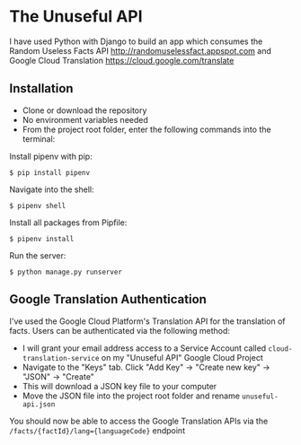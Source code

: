 # The Unuseful API

I have used Python with Django to build an app which consumes the Random Useless Facts API http://randomuselessfact.appspot.com and Google Cloud Translation https://cloud.google.com/translate

## Installation

- Clone or download the repository
- No environment variables needed
- From the project root folder, enter the following commands into the terminal:

Install pipenv with pip:

    $ pip install pipenv

Navigate into the shell:

    $ pipenv shell

Install all packages from Pipfile:

    $ pipenv install

Run the server:

    $ python manage.py runserver

## Google Translation Authentication

I've used the Google Cloud Platform's Translation API for the translation of facts. Users can be authenticated via the following method:

- I will grant your email address access to a Service Account called `cloud-translation-service` on my "Unuseful API" Google Cloud Project
- Navigate to the "Keys" tab. Click "Add Key" -> "Create new key" -> "JSON" -> "Create"
- This will download a JSON key file to your computer
- Move the JSON file into the project root folder and rename `unuseful-api.json`

You should now be able to access the Google Translation APIs via the `/facts/{factId}/lang={languageCode}` endpoint

